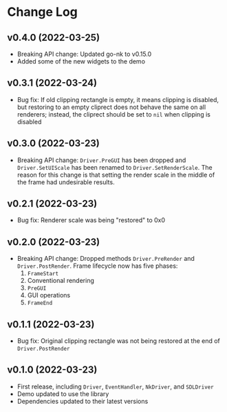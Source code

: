 # Change Log

## v0.4.0 (2022-03-25)

- Breaking API change: Updated go-nk to v0.15.0
- Added some of the new widgets to the demo

## v0.3.1 (2022-03-24)

- Bug fix: If old clipping rectangle is empty, it means clipping is disabled,
  but restoring to an empty cliprect does not behave the same on all renderers;
  instead, the cliprect should be set to `nil` when clipping is disabled

## v0.3.0 (2022-03-23)

- Breaking API change: `Driver.PreGUI` has been dropped and `Driver.SetUIScale`
  has been renamed to `Driver.SetRenderScale`. The reason for this change is
  that setting the render scale in the middle of the frame had undesirable
  results.

## v0.2.1 (2022-03-23)

- Bug fix: Renderer scale was being "restored" to 0x0

## v0.2.0 (2022-03-23)

- Breaking API change: Dropped methods `Driver.PreRender` and
  `Driver.PostRender`. Frame lifecycle now has five phases:
    1. `FrameStart`
    2. Conventional rendering
    3. `PreGUI`
    4. GUI operations
    5. `FrameEnd`

## v0.1.1 (2022-03-23)

- Bug fix: Original clipping rectangle was not being restored at the end of
  `Driver.PostRender`

## v0.1.0 (2022-03-23)

- First release, including `Driver`, `EventHandler`, `NkDriver`, and `SDLDriver`
- Demo updated to use the library
- Dependencies updated to their latest versions

